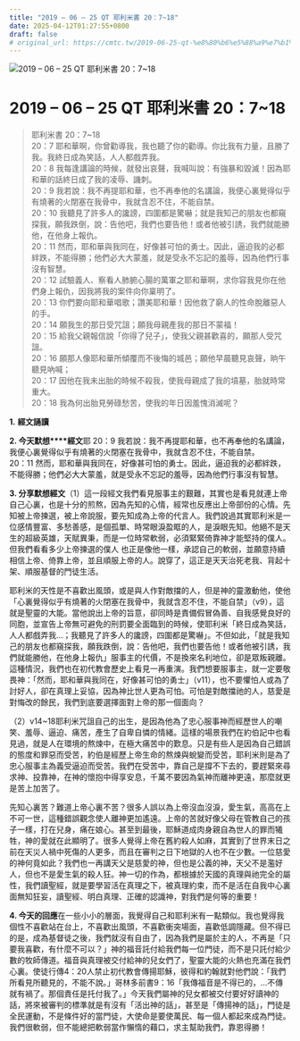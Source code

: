 ```yaml
---
title: "2019 – 06 – 25 QT 耶利米書 20：7~18"
date: 2025-04-12T01:27:55+0800
draft: false
# original_url: https://cmtc.tw/2019-06-25-qt-%e8%80%b6%e5%88%a9%e7%b1%b3%e6%9b%b8-20%ef%bc%9a718
---
```


![2019 – 06 – 25 QT 耶利米書 20：7~18](/images/qt.jpg   "2019 – 06 – 25 QT 耶利米書 20：7~18")

# 2019 – 06 – 25 QT 耶利米書 20：7~18

> 耶利米書 20：7~18  
> 20：7 耶和華啊，你曾勸導我，我也聽了你的勸導。你比我有力量，且勝了我。我終日成為笑話，人人都戲弄我。  
> 20：8 我每逢講論的時候，就發出哀聲，我喊叫說：有強暴和毀滅！因為耶和華的話終日成了我的凌辱、譏刺。  
> 20：9 我若說：我不再提耶和華，也不再奉他的名講論，我便心裏覺得似乎有燒著的火閉塞在我骨中，我就含忍不住，不能自禁。  
> 20：10 我聽見了許多人的讒謗，四圍都是驚嚇；就是我知己的朋友也都窺探我，願我跌倒，說：告他吧，我們也要告他！或者他被引誘，我們就能勝他，在他身上報仇。  
> 20：11 然而，耶和華與我同在，好像甚可怕的勇士。因此，逼迫我的必都絆跌，不能得勝；他們必大大蒙羞，就是受永不忘記的羞辱，因為他們行事沒有智慧。  
> 20：12 試驗義人、察看人肺腑心腸的萬軍之耶和華啊，求你容我見你在他們身上報仇，因我將我的案件向你稟明了。  
> 20：13 你們要向耶和華唱歌；讚美耶和華！因他救了窮人的性命脫離惡人的手。  
> 20：14 願我生的那日受咒詛；願我母親產我的那日不蒙福！  
> 20：15 給我父親報信說「你得了兒子」，使我父親甚歡喜的，願那人受咒詛。  
> 20：16 願那人像耶和華所傾覆而不後悔的城邑；願他早晨聽見哀聲，晌午聽見吶喊；  
> 20：17 因他在我未出胎的時候不殺我，使我母親成了我的墳墓，胎就時常重大。  
> 20：18 我為何出胎見勞碌愁苦，使我的年日因羞愧消滅呢？

**1.** **經文誦讀**

**2. 今天默想****經文**耶 20：9 我若說：我不再提耶和華，也不再奉他的名講論，我便心裏覺得似乎有燒著的火閉塞在我骨中，我就含忍不住，不能自禁。  
20：11 然而，耶和華與我同在，好像甚可怕的勇士。因此，逼迫我的必都絆跌，不能得勝；他們必大大蒙羞，就是受永不忘記的羞辱，因為他們行事沒有智慧。

**3. 分享默想經文**（1）這一段經文我們看見服事主的艱難，其實也是看見就連上帝自己心裏，也是十分的煎熬，因為先知的心情，經常也反應出上帝部份的心情。先知被上帝揀選，被上帝說服，要先知成為上帝的代言人。我們說過其實耶利米是一位感情豐富、多愁善感，是個孤單、時常眼淚盈眶的人，是淚眼先知。他絕不是天生的超級英雄，天賦異秉，而是一位時常軟弱，必須緊緊倚靠神才能堅持的僕人。但我們看看多少上帝揀選的僕人 也正是像他一樣，承認自己的軟弱，並願意持續相信上帝、倚靠上帝，並且順服上帝的人。說穿了，這正是天天治死老我、背起十架、順服基督的門徒生活。

耶利米的天性是不喜歡出風頭，或是與人作對敵擋的人，但是神的靈激動他，使他「心裏覺得似乎有燒著的火閉塞在我骨中，我就含忍不住，不能自禁」（v9），這就是聖靈的大能。當他說出上帝的旨意，卻同時是責備假冒偽善、自我感覺良好的同胞，並宣告上帝無可避免的刑罰要全面臨到的時候，使耶利米「終日成為笑話，人人都戲弄我…；我聽見了許多人的讒謗，四圍都是驚嚇」。不但如此，「就是我知己的朋友也都窺探我，願我跌倒，說：告他吧，我們也要告他！或者他被引誘，我們就能勝他，在他身上報仇」服事主的代價，不是換來名利地位，卻是眾叛親離。這種情況，我們也在初代教會歷史上看見一再重演。我們想要服事主，就一定要敬畏神：「然而，耶和華與我同在，好像甚可怕的勇士」（v11），也不要懼怕人或為了討好人，卻在真理上妥協，因為神比世人更為可怕。可怕是對敵擋祂的人，慈愛是對悔改的餘民，我們到底要選擇面對上帝的那一個面向？

（2）v14~18耶利米咒詛自己的出生，是因為他為了忠心服事神而經歷世人的嘲笑、羞辱、逼迫、痛苦，產生了自卑自憐的情緒。這樣的場景我們在約伯記中也看見過，就是人在環境的熬煉中，在極大痛苦中的歎息。只是有些人是因為自己錯誤的態度和罪惡而受苦，約伯是經歷上帝生命的熬煉與蛻變而受苦，耶利米則是為了忠心服事主為義受逼迫而受苦。我們在受苦中，靠自己是撐不下去的，要趕緊來尋求神、投靠神，在神的懷抱中得享安息，千萬不要因為氣神而離神更遠，那麼就更是苦上加苦了。

先知心裏苦？難道上帝心裏不苦？很多人誤以為上帝沒血沒淚，愛生氣，高高在上不可一世，這種錯誤觀念使人離神更加遙遠。上帝的苦就好像父母在管教自己的孩子一樣，打在兒身，痛在娘心。甚至到最後，耶穌道成肉身親自為世人的罪而犧牲，神的愛就在此顯明了。很多人覺得上帝在舊約殺人如麻，其實到了世界末日之前在天災人禍中死傷的人更多，而且在審判之日下地獄的人也不在少數。一位慈愛的神何竟如此？我們也一再講天父是慈愛的神，但也是公義的神，天父不是濫好人，但也不是愛生氣的殺人狂。神一切的作為，都根據於天國的真理與祂完全的屬性，我們讀聖經，就是要學習活在真理之下，被真理約束，而不是活在自我中心裏面無知狂妄，讀聖經、明白真理、正確的認識神，對我們是何等的重要！

**4. 今天的回應**在一些小小的層面，我覺得自己和耶利米有一點類似。我也覺得我個性不喜歡站在台上，不喜歡出風頭，不喜歡衝突場面，喜歡低調隱藏。但不得已的是，成為基督徒之後，我們就沒有自由了，因為我們是屬於主的人，不再是「只要我喜歡，有什麼不可以？」神的福音託付給我們每一位門徒，而不是只託付給少數的牧師傳道。福音與真理被交付給神的兒女們了，聖靈大能的火熱也充滿在我們心裏。使徒行傳4：20人禁止初代教會傳揚耶穌，彼得和約翰就對他們說：「我們所看見所聽見的，不能不說。」哥林多前書9：16「我傳福音是不得已的，…不傳就有禍了。那個責任是托付我了。」今天我們屬神的兒女都被交付要好好讀神的話，將來被審判的標準就是有沒有「活出神的話」，甚至是「傳揚神的話」，門徒是全民運動，不是條件好的當門徒，大使命是要使萬民、每一個人都起來成為門徒。我們很軟弱，但不能總把軟弱當作懶惰的藉口，求主幫助我們，靠恩得勝！